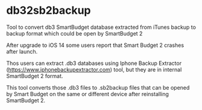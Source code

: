 # db32sb2backup
Tool to convert db3 SmartBudget database extracted from iTunes backup to backup format which could be open by SmartBudget 2

After upgrade to iOS 14 some users report that Smart Budget 2 crashes after launch.

Thos users can extract .db3 databases using Iphone Backup Extractor (https://www.iphonebackupextractor.com) tool, but they are in internal SmartBudget 2 format.

This tool converts those .db3 files to .sb2backup files that can be opened by Smart Budget on the same or different device after reinstalling SmartBudget 2.
